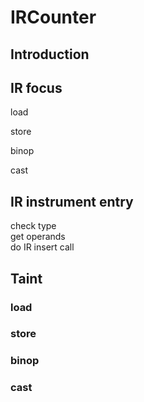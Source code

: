 # IRCounter


## Introduction

## IR focus

load

store

binop

cast


## IR instrument entry 

check type  
get operands  
do IR insert call  


## Taint

### load

### store

### binop

### cast